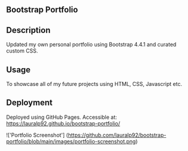 ## Bootstrap Portfolio

## Description

Updated my own personal portfolio using Bootstrap 4.4.1 and curated custom CSS.

## Usage

To showcase all of my future projects using HTML, CSS, Javascript etc.

## Deployment

Deployed using GitHub Pages. Accessible at: https://lauralp92.github.io/bootstrap-portfolio/

!['Portfolio Screenshot'] (https://github.com/lauralp92/bootstrap-portfolio/blob/main/images/portfolio-screenshot.png)
